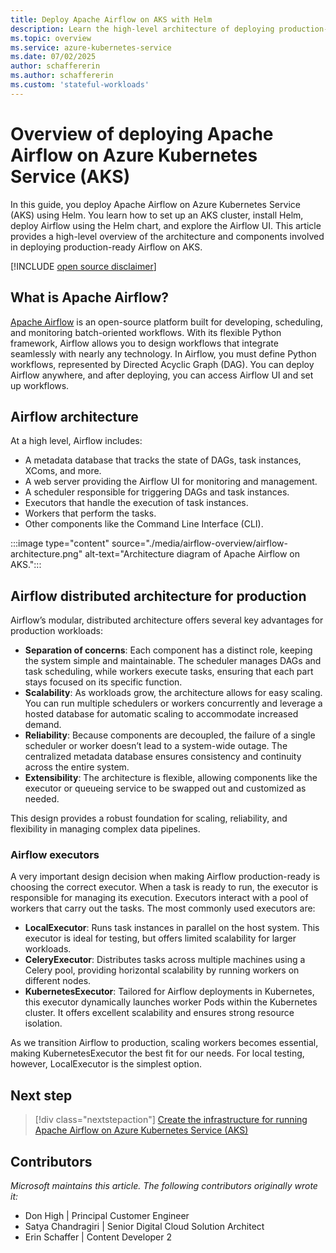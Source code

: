 ```yaml
---
title: Deploy Apache Airflow on AKS with Helm
description: Learn the high-level architecture of deploying production-ready Apache Airflow on Azure Kubernetes Service (AKS) and the available Airflow executors.
ms.topic: overview
ms.service: azure-kubernetes-service
ms.date: 07/02/2025
author: schaffererin
ms.author: schaffererin
ms.custom: 'stateful-workloads'
---
```


# Overview of deploying Apache Airflow on Azure Kubernetes Service (AKS)

In this guide, you deploy Apache Airflow on Azure Kubernetes Service (AKS) using Helm. You learn how to set up an AKS cluster, install Helm, deploy Airflow using the Helm chart, and explore the Airflow UI. This article provides a high-level overview of the architecture and components involved in deploying production-ready Airflow on AKS.

[!INCLUDE [open source disclaimer](./includes/open-source-disclaimer.md)]

## What is Apache Airflow?

[Apache Airflow](https://airflow.apache.org/) is an open-source platform built for developing, scheduling, and monitoring batch-oriented workflows. With its flexible Python framework, Airflow allows you to design workflows that integrate seamlessly with nearly any technology. In Airflow, you must define Python workflows, represented by Directed Acyclic Graph (DAG). You can deploy Airflow anywhere, and after deploying, you can access Airflow UI and set up workflows.

## Airflow architecture

At a high level, Airflow includes:

* A metadata database that tracks the state of DAGs, task instances, XComs, and more.
* A web server providing the Airflow UI for monitoring and management.
* A scheduler responsible for triggering DAGs and task instances.
* Executors that handle the execution of task instances.
* Workers that perform the tasks.
* Other components like the Command Line Interface (CLI).

:::image type="content" source="./media/airflow-overview/airflow-architecture.png" alt-text="Architecture diagram of Apache Airflow on AKS.":::

## Airflow distributed architecture for production

Airflow’s modular, distributed architecture offers several key advantages for production workloads:

* **Separation of concerns**: Each component has a distinct role, keeping the system simple and maintainable. The scheduler manages DAGs and task scheduling, while workers execute tasks, ensuring that each part stays focused on its specific function.
* **Scalability**: As workloads grow, the architecture allows for easy scaling. You can run multiple schedulers or workers concurrently and leverage a hosted database for automatic scaling to accommodate increased demand.
* **Reliability**: Because components are decoupled, the failure of a single scheduler or worker doesn’t lead to a system-wide outage. The centralized metadata database ensures consistency and continuity across the entire system.
* **Extensibility**: The architecture is flexible, allowing components like the executor or queueing service to be swapped out and customized as needed.

This design provides a robust foundation for scaling, reliability, and flexibility in managing complex data pipelines.

### Airflow executors

A very important design decision when making Airflow production-ready is choosing the correct executor. When a task is ready to run, the executor is responsible for managing its execution. Executors interact with a pool of workers that carry out the tasks. The most commonly used executors are:

* **LocalExecutor**: Runs task instances in parallel on the host system. This executor is ideal for testing, but offers limited scalability for larger workloads.
* **CeleryExecutor**: Distributes tasks across multiple machines using a Celery pool, providing horizontal scalability by running workers on different nodes.
* **KubernetesExecutor**: Tailored for Airflow deployments in Kubernetes, this executor dynamically launches worker Pods within the Kubernetes cluster. It offers excellent scalability and ensures strong resource isolation.

As we transition Airflow to production, scaling workers becomes essential, making KubernetesExecutor the best fit for our needs. For local testing, however, LocalExecutor is the simplest option.

## Next step

> [!div class="nextstepaction"]
> [Create the infrastructure for running Apache Airflow on Azure Kubernetes Service (AKS)](./airflow-create-infrastructure.md)

## Contributors

*Microsoft maintains this article. The following contributors originally wrote it:*

* Don High | Principal Customer Engineer
* Satya Chandragiri | Senior Digital Cloud Solution Architect
* Erin Schaffer | Content Developer 2
